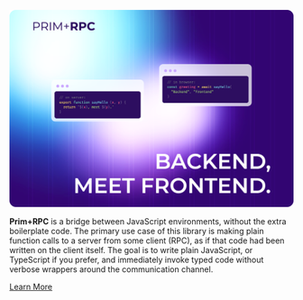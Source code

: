 [![Prim+RPC. Pictured are two very short JavaScript files: a simple function on the server-side and a call to that function on the client-side. Tagline: "Backend, meet Frontend"](./README.png)](https://prim.doseofted.com/)

**Prim+RPC** is a bridge between JavaScript environments, without the extra boilerplate code. The primary use case of
this library is making plain function calls to a server from some client (RPC), as if that code had been written on the
client itself. The goal is to write plain JavaScript, or TypeScript if you prefer, and immediately invoke typed code
without verbose wrappers around the communication channel.

[Learn More](https://prim.doseofted.com/)
